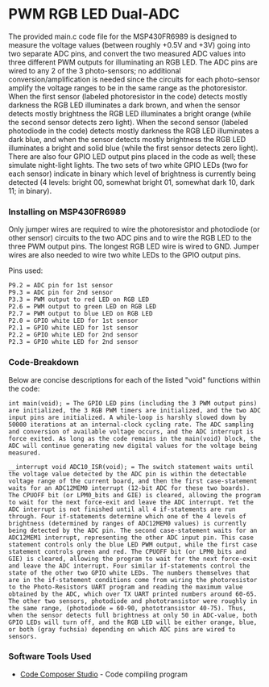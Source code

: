 # PWM RGB LED Dual-ADC

The provided main.c code file for the MSP430FR6989 is designed to measure the voltage values (between roughly +0.5V and +3V) going into two separate ADC pins, and convert the two measured ADC values into three different PWM outputs for illuminating an RGB LED. The ADC pins are wired to any 2 of the 3 photo-sensors; no additional conversion/amplification is needed since the circuits for each photo-sensor amplify the voltage ranges to be in the same range as the photoresistor. When the first sensor (labeled photoresistor in the code) detects mostly darkness the RGB LED illuminates a dark brown, and when the sensor detects mostly brightness the RGB LED illuminates a bright orange (while the second sensor detects zero light). When the second sensor (labeled photodiode in the code) detects mostly darkness the RGB LED illuminates a dark blue, and when the sensor detects mostly brightness the RGB LED illuminates a bright and solid blue (while the first sensor detects zero light). There are also four GPIO LED output pins placed in the code as well; these simulate night-light lights. The two sets of two white GPIO LEDs (two for each sensor) indicate in binary which level of brightness is currently being detected (4 levels: bright 00, somewhat bright 01, somewhat dark 10, dark 11; in binary). 

### Installing on MSP430FR6989

Only jumper wires are required to wire the photoresistor and photodiode (or other sensor) circuits to the two ADC pins and to wire the RGB LED to the three PWM output pins. The longest RGB LED wire is wired to GND. Jumper wires are also needed to wire two white LEDs to the GPIO output pins.

Pins used:

```
P9.2 = ADC pin for 1st sensor
P9.3 = ADC pin for 2nd sensor
P3.3 = PWM output to red LED on RGB LED
P2.6 = PWM output to green LED on RGB LED
P2.7 = PWM output to blue LED on RGB LED
P2.0 = GPIO white LED for 1st sensor
P2.1 = GPIO white LED for 1st sensor
P2.2 = GPIO white LED for 2nd sensor
P2.3 = GPIO white LED for 2nd sensor
```

### Code-Breakdown

Below are concise descriptions for each of the listed "void" functions within the code:

```
int main(void); = The GPIO LED pins (including the 3 PWM output pins) are initialized, the 3 RGB PWM timers are initialized, and the two ADC input pins are initialized. A while-loop is harshly slowed down by 50000 iterations at an internal-clock cycling rate. The ADC sampling and conversion of available voltage occurs, and the ADC interrupt is force exited. As long as the code remains in the main(void) block, the ADC will continue generating new digital values for the voltage being measured.
```

```
__interrupt void ADC10_ISR(void); = The switch statement waits until the voltage value detected by the ADC pin is within the detectable voltage range of the current board, and then the first case-statement waits for an ADC12MEM0 interrupt (12-bit ADC for these two boards). The CPUOFF bit (or LPM0_bits and GIE) is cleared, allowing the program to wait for the next force-exit and leave the ADC interrupt. Yet the ADC interrupt is not finished until all 4 if-statements are run through. Four if-statements determine which one of the 4 levels of brightness (determined by ranges of ADC12MEM0 values) is currently being detected by the ADC pin. The second case-statement waits for an ADC12MEM1 interrupt, representing the other ADC input pin. This case statement controls only the blue LED PWM output, while the first case statement controls green and red. The CPUOFF bit (or LPM0_bits and GIE) is cleared, allowing the program to wait for the next force-exit and leave the ADC interrupt. Four similar if-statements control the state of the other two GPIO white LEDs. The numbers themselves that are in the if-statement conditions come from wiring the photoresistor to the Photo-Resistors UART program and reading the maximum value obtained by the ADC, which over TX UART printed numbers around 60-65. The other two sensors, photodiode and phototransistor were roughly in the same range, (photodiode = 60-90, phototransistor 40-75). Thus, when the sensor detects full brightness at only 50 in ADC-value, both GPIO LEDs will turn off, and the RGB LED will be either orange, blue, or both (gray fuchsia) depending on which ADC pins are wired to sensors.
```

### Software Tools Used

* [Code Composer Studio](https://dev.ti.com/) - Code compiling program

